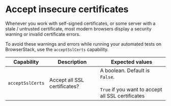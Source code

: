# Accept insecure certificates

Whenever you work with self-signed certificates, or some server with a stale / untrusted certificate, most modern browsers display a security warning or invalid certificate errors.

To avoid these warnings and errors while running your automated tests on BrowserStack, use the `acceptSslCerts` capability.

| Capability | Description | Expected values |
| ---------- | ----------- | --------------- |
|`acceptSslCerts`| Accept all SSL certificates? | A boolean. Default is `False`. <br/><br/>`True` if you want to accept all SSL certificates |
